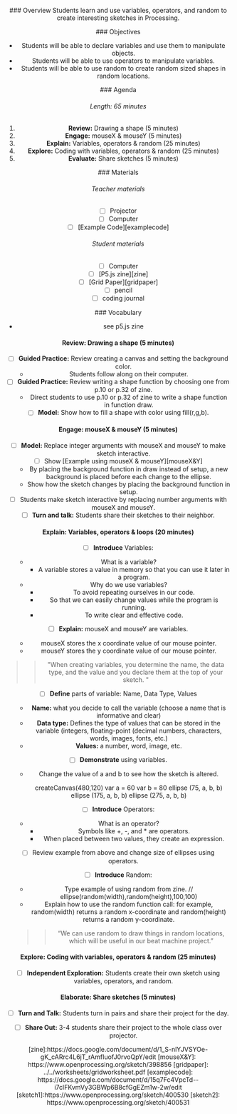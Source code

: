 <header title='Variables, Operators, and Random' subtitle='Lesson 2'/>

<notable>

<iconp src='/icons/activity.png'>### Overview</iconp>
Students learn and use variables, operators, and random to create interesting sketches in Processing.

<iconp src='/icons/objectives.png'>### Objectives</iconp>
- Students will be able to declare variables and use them to manipulate objects.
- Students will be able to use operators to manipulate variables.
- Students will be able to use random to create random sized shapes in random locations.

<iconp src='/icons/agenda.png'>### Agenda</iconp>
###### Length: 65 minutes
1. **Review:** Drawing a shape (5 minutes)
1. **Engage:** mouseX & mouseY (5 minutes)
1. **Explain:** Variables, operators & random (25 minutes)
1. **Explore:** Coding with variables, operators & random (25 minutes)
1. **Evaluate:** Share sketches (5 minutes)

<note>

<iconp src='/icons/materials.png'>### Materials</iconp>

###### Teacher materials
- [ ] Projector
- [ ] Computer
- [ ] [Example Code][examplecode]

###### Student materials
- [ ] Computer
- [ ] [P5.js zine][zine]
- [ ] [Grid Paper][gridpaper]
- [ ] pencil
- [ ] coding journal

<iconp src='/icons/vocab.png'>### Vocabulary</iconp>

- see p5.js zine


</note>
<pagebreak/>

#### Review: Drawing a shape (5 minutes)
- [ ] **Guided Practice:** Review creating a canvas and setting the background color.
  - Students follow along on their computer.
- [ ] **Guided Practice:** Review writing a shape function by choosing one from p.10 or p.32 of zine.
  - Direct students to use p.10 or p.32 of zine to write a shape function in function draw.
- [ ] **Model:** Show how to fill a shape with color using fill(r,g,b).

#### Engage: mouseX & mouseY (5 minutes)
- [ ] **Model:** Replace integer arguments with mouseX and mouseY to make sketch interactive.
- [ ] Show [Example using mouseX & mouseY][mouseX&Y]
  - By placing the background function in draw instead of setup, a new background is placed before each change to the ellipse.
  - Show how the sketch changes by placing the background function in setup.
- [ ] Students make sketch interactive by replacing number arguments with mouseX and mouseY.
- [ ] **Turn and talk:** Students share their sketches to their neighbor.

#### Explain: Variables, operators & loops (20 minutes)
- [ ] **Introduce** Variables:
  - What is a variable?
    - A variable stores a value in memory so that you can use it later in a program.
  - Why do we use variables?
    - To avoid repeating ourselves in our code.
    - So that we can easily change values while the program is running.
    - To write clear and effective code.

- [ ] **Explain:** mouseX and mouseY are variables.
  - mouseX stores the x coordinate value of our mouse pointer.
  - mouseY stores the y coordinate value of our mouse pointer.

>>"When creating variables, you determine the name, the data type, and the value and you declare them at the top of your sketch. "

- [ ] **Define** parts of variable: Name, Data Type, Values
  - **Name:** what you decide to call the variable (choose a name that is informative and clear)
  - **Data type:** Defines the type of values that can be stored in the variable (integers, floating-point (decimal numbers, characters, words, images, fonts, etc.)
  - **Values:** a number, word, image, etc.

- [ ] **Demonstrate** using variables.
  - Change the value of a and b to see how the sketch is altered.

      createCanvas(480,120)
      var a = 60
      var b = 80
      ellipse (75, a, b, b)
      ellipse (175, a, b, b)
      ellipse (275, a, b, b)


- [ ] **Introduce** Operators:
  - What is an operator?
    - Symbols like +, -, and * are operators.
    - When placed between two values, they create an expression.
- [ ] Review example from above and change size of ellipses using operators.

- [ ] **Introduce** Random:
  - Type example of using random from zine. // ellipse(random(width),random(height),100,100)
  - Explain how to use the random function call: for example, random(width) returns a random x-coordinate and random(height) returns a random y-coordinate.  

  >> “We can use random to draw things in random locations, which will be useful in our beat machine project.”


#### Explore: Coding with variables, operators & random (25 minutes)
- [ ] **Independent Exploration:** Students create their own sketch using variables, operators, and random.

#### Elaborate:  Share sketches (5 minutes)
- [ ] **Turn and Talk:** Students turn in pairs and share their project for the day.
- [ ] **Share Out:** 3-4 students share their project to the whole class over projector.



</notable>
[zine]:https://docs.google.com/document/d/1_S-nlYJVSYOe-gK_cARrc4L6jT_rAmfIuofJ0rvoQpY/edit
[mouseX&Y]: https://www.openprocessing.org/sketch/398856
[gridpaper]: ../../worksheets/gridworksheet.pdf
[examplecode]: https://docs.google.com/document/d/15q7Fc4VpcTd--i7clFKvmVy3GBWp6B8cfGgEZm1w-2w/edit
[sketch1]:https://www.openprocessing.org/sketch/400530
[sketch2]: https://www.openprocessing.org/sketch/400531
